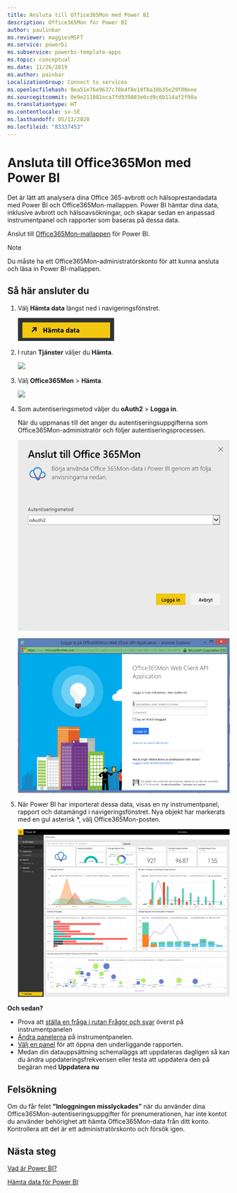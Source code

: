 ```yaml
---
title: Ansluta till Office365Mon med Power BI
description: Office365Mon för Power BI
author: paulinbar
ms.reviewer: maggiesMSFT
ms.service: powerbi
ms.subservice: powerbi-template-apps
ms.topic: conceptual
ms.date: 11/26/2019
ms.author: painbar
LocalizationGroup: Connect to services
ms.openlocfilehash: 0ea51e76e9637c78b4f8e18f8a38b35e29f00eee
ms.sourcegitcommit: 0e9e211082eca7fd939803e0cd9c6b114af2f90a
ms.translationtype: HT
ms.contentlocale: sv-SE
ms.lasthandoff: 05/13/2020
ms.locfileid: "83337453"
---
```

# <a name="connect-to-office365mon-with-power-bi"></a>Ansluta till Office365Mon med Power BI
Det är lätt att analysera dina Office 365-avbrott och hälsoprestandadata med Power BI och Office365Mon-mallappen. Power BI hämtar dina data, inklusive avbrott och hälsoavsökningar, och skapar sedan en anpassad instrumentpanel och rapporter som baseras på dessa data.

Anslut till [Office365Mon-mallappen](https://msit.powerbi.com/groups/me/getapps/services/office365mon.office365mon_powerbi_v3) för Power BI.

>[!NOTE]
>Du måste ha ett Office365Mon-administratörskonto för att kunna ansluta och läsa in Power BI-mallappen.

## <a name="how-to-connect"></a>Så här ansluter du
1. Välj **Hämta data** längst ned i navigeringsfönstret.
   
   ![](media/service-connect-to-office365mon/pbi_getdata.png)
2. I rutan **Tjänster** väljer du **Hämta**.
   
   ![](media/service-connect-to-office365mon/pbi_getservices.png) 
3. Välj **Office365Mon** \> **Hämta**.
   
   ![](media/service-connect-to-office365mon/o365mon.png)
4. Som autentiseringsmetod väljer du **oAuth2** \> **Logga in**.
   
   När du uppmanas till det anger du autentiseringsuppgifterna som Office365Mon-administratör och följer autentiseringsprocessen.
   
   ![](media/service-connect-to-office365mon/creds.png)
   
   ![](media/service-connect-to-office365mon/creds2.png)
5. När Power BI har importerat dessa data, visas en ny instrumentpanel, rapport och datamängd i navigeringsfönstret. Nya objekt har markerats med en gul asterisk \*, välj Office365Mon-posten.
   
   ![](media/service-connect-to-office365mon/dashboard4.png)

**Och sedan?**

* Prova att [ställa en fråga i rutan Frågor och svar](../consumer/end-user-q-and-a.md) överst på instrumentpanelen
* [Ändra panelerna](../create-reports/service-dashboard-edit-tile.md) på instrumentpanelen.
* [Välj en panel](../consumer/end-user-tiles.md) för att öppna den underliggande rapporten.
* Medan din datauppsättning schemaläggs att uppdateras dagligen så kan du ändra uppdateringsfrekvensen eller testa att uppdatera den på begäran med **Uppdatera nu**

## <a name="troubleshooting"></a>Felsökning
Om du får felet **”Inloggningen misslyckades”** när du använder dina Office365Mon-autentiseringsuppgifter för prenumerationen, har inte kontot du använder behörighet att hämta Office365Mon-data från ditt konto. Kontrollera att det är ett administratörskonto och försök igen.

## <a name="next-steps"></a>Nästa steg
[Vad är Power BI?](../fundamentals/power-bi-overview.md)

[Hämta data för Power BI](service-get-data.md)
